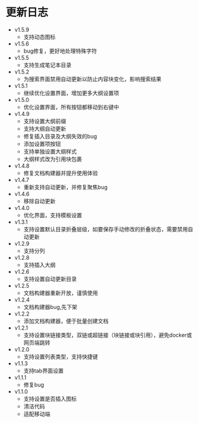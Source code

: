 # 更新日志
- v1.5.9
  - 支持动态图标 
- v1.5.6
  - bug修复，更好地处理特殊字符
- v1.5.5
  - 支持生成笔记本目录
- v1.5.2
  - 为搜索界面禁用自动更新以防止内容块变化，影响搜索结果
- v1.5.1
  - 继续优化设置界面，增加更多大纲设置项
- v1.5.0
  - 优化设置界面，所有按钮都移动到右键中
- v1.4.9
  - 支持设置大纲前缀
  - 支持大纲自动更新
  - 修复插入目录及大纲失效的bug
  - 添加设置项按钮
  - 支持单独设置大纲样式
  - 大纲样式改为引用块包裹
- v1.4.8
  - 修复文档构建器并提升使用体验
- v1.4.7
  - 重新支持自动更新，并修复聚焦bug
- v1.4.6
  - 移除自动更新
- v1.4.0
  - 优化界面，支持模板设置
- v1.3.1
  - 支持设置默认目录折叠层级，如要保存手动修改的折叠状态，需要禁用自动更新
- v1.2.9
  - 支持分列
- v1.2.8
  - 支持插入大纲
- v1.2.6
  - 支持设置自动更新目录
- v1.2.5
  - 文档构建器重新开放，谨慎使用
- v1.2.4
  - 文档构建器bug,先下架
- v1.2.2
  - 添加文档构建器，便于批量创建文档
- v1.2.1
  - 支持设置块链接类型，双链或超链接（块链接或块引用），避免docker或网页端跳转
- v1.2.0
  - 支持设置列表类型，支持快捷键
- v1.1.3
  - 支持tab界面设置
- v1.1.1
  - 修复bug
- v1.1.0
  - 支持设置是否插入图标
  - 清洁代码
  - 适配移动端
